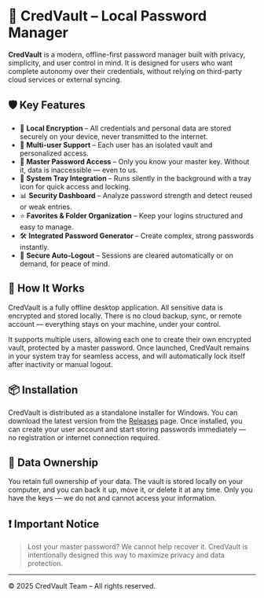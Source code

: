 # 💎 CredVault – Local Password Manager

**CredVault** is a modern, offline-first password manager built with privacy, simplicity, and user control in mind. It is designed for users who want complete autonomy over their credentials, without relying on third-party cloud services or external syncing.

## 🛡️ Key Features

- 🔐 **Local Encryption** – All credentials and personal data are stored securely on your device, never transmitted to the internet.
- 👥 **Multi-user Support** – Each user has an isolated vault and personalized access.
- 🧠 **Master Password Access** – Only you know your master key. Without it, data is inaccessible — even to us.
- 🌙 **System Tray Integration** – Runs silently in the background with a tray icon for quick access and locking.
- 📊 **Security Dashboard** – Analyze password strength and detect reused or weak entries.
- ⭐ **Favorites & Folder Organization** – Keep your logins structured and easy to manage.
- 🛠️ **Integrated Password Generator** – Create complex, strong passwords instantly.
- 🔄 **Secure Auto-Logout** – Sessions are cleared automatically or on demand, for peace of mind.

## 🔧 How It Works

CredVault is a fully offline desktop application. All sensitive data is encrypted and stored locally. There is no cloud backup, sync, or remote account — everything stays on your machine, under your control.

It supports multiple users, allowing each one to create their own encrypted vault, protected by a master password. Once launched, CredVault remains in your system tray for seamless access, and will automatically lock itself after inactivity or manual logout.

## 📦 Installation

CredVault is distributed as a standalone installer for Windows. You can download the latest version from the [Releases](#) page. Once installed, you can create your user account and start storing passwords immediately — no registration or internet connection required.

## 📁 Data Ownership

You retain full ownership of your data. The vault is stored locally on your computer, and you can back it up, move it, or delete it at any time. Only you have the keys — we do not and cannot access your information.

## ❗ Important Notice

> Lost your master password? We cannot help recover it. CredVault is intentionally designed this way to maximize privacy and data protection.

---

© 2025 CredVault Team – All rights reserved.
